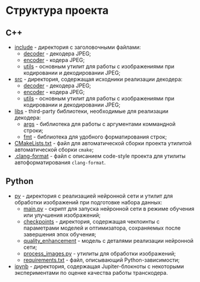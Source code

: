 # Структура проекта

## С++

- [include](../include) - директория с заголовочными файлами:
  - [decoder](../include/decoder/) - декодера JPEG;
  - [encoder](../include/encoder/) - кодера JPEG;
  - [utils](../include/utils/) - основным утилит для работы с изображениями при кодировании и декодировании JPEG;
- [src](../src/) - директория, содержащая исходники реализации декодера:
  - [decoder](../src/decoder/) - декодера JPEG;
  - [encoder](../src/encoder/) - кодера JPEG;
  - [utils](../src/utils/) - основным утилит для работы с изображениями при кодировании и декодировании JPEG;
- [libs](../libs/) - third-party библиотеки, необходимые для реализации декодера:
  - [args](../libs/args/) - библиотека для работы с аргументами коммандной строки;
  - [fmt](../libs/fmt/) - библиотека для удобного форматирования строк;
- [CMakeLists.txt](../CMakeLists.txt) - файл для автоматической сборки проекта утилитой автоматической сборки `cmake`;
- [.clang-format](../.clang-format) - файл с описанием code-style проекта для утилиты автоформатирования `clang-format`.

## Python

- [py](../py) - директория с реализацией нейронной сети и утилит для обработки изображений при подготовке набора данных:
  - [main.py](../py/main.py) - скрипт для запуска нейронной сети в режиме обучения или улучшения изображений;
  - [checkpoints](../py/checkpoints/) - директория, содержащая чекпоинты с параметрами моделей и оптимизатора, сохраняемых после завершения эпох обучения;
  - [quality_enhancement](../py/quality_enhancement/) - модель с деталями реализации нейронной сети;
  - [process_images.py](../py/process_images.py) - утилиты для обработки изображений;
  - [requirements.txt](../requirements.txt) - файл, описывающий Python-зависимости;
- [ipynb](../ipynb/) - директория, содержащая Jupiter-блокноты с некоторыми экспериментами по оценке качества работы транскодера.
